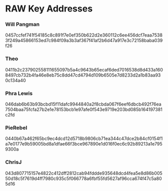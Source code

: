 #  RAW Key Addresses

### Will Pangman
0457ccfef741f54185c8c891f7e0ef350b622d2e360112c6ee456dcf7eaa75383f249a45866153ed7c984f09a3b3af367f41af2b6d47a917e3c72158baba039f26

### Theo
0411b2c237902558111655097b5a4c9643b65ecaf6ded7016538d8d433a1608497cb732b4fa46e8eb75c8dd47cd4794d109b6505e7d8233d2a1b83aa930c134a40

### Phra Lewis
046dab6b63b93bcbd15f11dafc9944840a2f8cbda067f6eef6dbcb492f76ea7504baa75fcfa27b2e1e78153bcb1e97afe0f543e9719e203bd085b164197381c2fd

### PieRebel
0440b67a462f65bc9ec4dcd12d5718b9806cb71ea344c47dce2b84cf0154f1a7e0177e9b59005bd8a1dfae66f3bce967890e1d016f0ec6c92b89213a1e7959300a

### ChrisJ
043d807715157e4822c412dff2812cab94fddde935648dcd4fea5e8d86b00550d18c5f7619d4ff7980c935c5f066778a6fbf55fd5627af96cca674f47c5a805d16